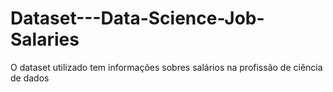 # Dataset---Data-Science-Job-Salaries
O dataset utilizado tem informações sobres salários na profissão de ciência de dados
